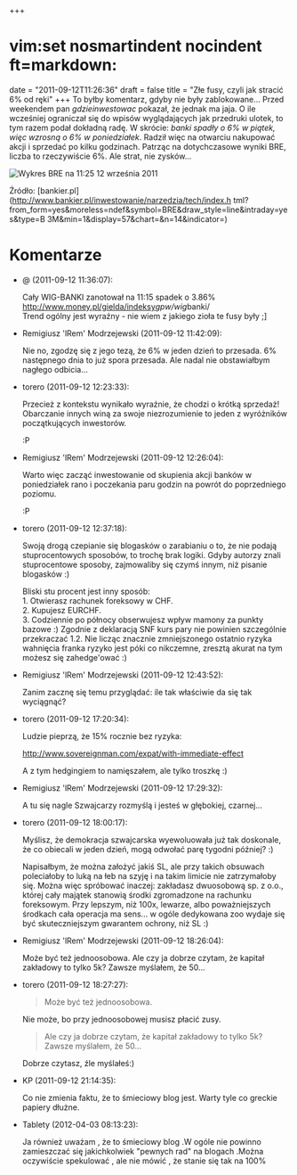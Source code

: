 +++
# vim:set nosmartindent nocindent ft=markdown:
date = "2011-09-12T11:26:36"
draft = false
title = "Złe fusy, czyli jak stracić 6% od ręki"
+++
To byłby komentarz, gdyby nie były zablokowane... Przed weekendem pan
_gdzieinwestowac_ pokazał, że jednak ma jaja. O ile wcześniej ograniczał się
do wpisów wyglądających jak przedruki ulotek, to tym razem podał dokładną
radę. W skrócie: _banki spadły o 6% w piątek, więc wzrosną o 6% w
poniedziałek_. Radził więc na otwarciu nakupować akcji i sprzedać po kilku
godzinach. Patrząc na dotychczasowe wyniki BRE, liczba to rzeczywiście 6%. Ale
strat, nie zysków...

![Wykres BRE na 11:25 12 września
2011](http://maxnet.org.pl/~lrem/bre_intraday_stock.gif)

Źródło: [bankier.pl](http://www.bankier.pl/inwestowanie/narzedzia/tech/index.h
tml?from_form=yes&moreless=ndef&symbol=BRE&draw_style=line&intraday=yes&type=B
3M&min=1&display=57&chart=&n=14&indicator=)

# Komentarze

* @ (2011-09-12 11:36:07): <p>Cały WIG-BANKI zanotował na 11:15 spadek o 3.86%
  http://www.money.pl/gielda/indeksy<em>gpw/wig</em>banki/<br /> Trend ogólny
  jest wyraźny - nie wiem z jakiego zioła te fusy były ;]</p>
* Remigiusz 'lRem' Modrzejewski (2011-09-12 11:42:09): <p>Nie no, zgodzę się z
  jego tezą, że 6% w jeden dzień to przesada. 6% następnego dnia to już spora
  przesada. Ale nadal nie obstawiałbym nagłego odbicia...</p>
* torero (2011-09-12 12:23:33): <p>Przecież z kontekstu wynikało wyraźnie, że
  chodzi o krótką sprzedaż! Obarczanie innych winą za swoje niezrozumienie to
  jeden z wyróżników początkujących inwestorów.</p>  <p>:P</p>
* Remigiusz 'lRem' Modrzejewski (2011-09-12 12:26:04): <p>Warto więc zacząć
  inwestowanie od skupienia akcji banków w poniedziałek rano i poczekania paru
  godzin na powrót do poprzedniego poziomu.</p>  <p>:P</p>
* torero (2011-09-12 12:37:18): <p>Swoją drogą czepianie się blogasków o
  zarabianiu o to, że nie podają stuprocentowych sposobów, to trochę brak
  logiki. Gdyby autorzy znali stuprocentowe sposoby, zajmowaliby się czymś
  innym, niż pisanie blogasków :)</p>  <p>Bliski stu procent jest inny
  sposób:<br /> 1. Otwierasz rachunek foreksowy w CHF.<br /> 2. Kupujesz
  EURCHF.<br /> 3. Codziennie po północy obserwujesz wpływ mamony za punkty
  bazowe :) Zgodnie z deklaracją SNF kurs pary nie powinien szczególnie
  przekraczać 1.2. Nie licząc znacznie zmniejszonego ostatnio ryzyka wahnięcia
  franka ryzyko jest póki co nikczemne, zresztą akurat na tym możesz się
  zahedge'ować :)</p>
* Remigiusz 'lRem' Modrzejewski (2011-09-12 12:43:52): <p>Zanim zacznę się temu
  przyglądać: ile tak właściwie da się tak wyciągnąć?</p>
* torero (2011-09-12 17:20:34): <p>Ludzie pieprzą, że 15% rocznie bez
  ryzyka:</p>  <p>http://www.sovereignman.com/expat/with-immediate-effect</p>
  <p>A z tym hedgingiem to namięszałem, ale tylko troszkę :)</p>
* Remigiusz 'lRem' Modrzejewski (2011-09-12 17:29:32): <p>A tu się nagle
  Szwajcarzy rozmyślą i jesteś w głębokiej, czarnej...</p>
* torero (2011-09-12 18:00:17): <p>Myślisz, że demokracja szwajcarska
  wyewoluowała już tak doskonale, że co obiecali w jeden dzień, mogą odwołać
  parę tygodni później? :)</p>  <p>Napisałbym, że można założyć jakiś SL, ale
  przy takich obsuwach poleciałoby to luką na łeb na szyję i na takim limicie
  nie zatrzymałoby się. Można więc spróbować inaczej: zakładasz dwuosobową sp. z
  o.o., której cały majątek stanowią środki zgromadzone na rachunku foreksowym.
  Przy lepszym, niż 100x, lewarze, albo poważniejszych środkach cała operacja ma
  sens... w ogóle dedykowana zoo wydaje się być skuteczniejszym gwarantem
  ochrony, niż SL :)</p>
* Remigiusz 'lRem' Modrzejewski (2011-09-12 18:26:04): <p>Może być też
  jednoosobowa. Ale czy ja dobrze czytam, że kapitał zakładowy to tylko 5k?
  Zawsze myślałem, że 50...</p>
* torero (2011-09-12 18:27:27): <blockquote>   <p>Może być też jednoosobowa.</p>
  </blockquote>  <p>Nie może, bo przy jednoosobowej musisz płacić zusy.</p>
  <blockquote>   <p>Ale czy ja dobrze czytam, że kapitał zakładowy to tylko 5k?
  Zawsze myślałem, że 50...</p> </blockquote>  <p>Dobrze czytasz, źle
  myślałeś:)</p>
* KP (2011-09-12 21:14:35): <p>Co nie zmienia faktu, że to śmieciowy blog jest.
  Warty tyle co greckie papiery dłużne.</p>
* Tablety (2012-04-03 08:13:23): <p>Ja również uważam , że to śmieciowy blog .W
  ogóle nie powinno zamieszczać się jakichkolwiek "pewnych rad" na blogach
  .Można oczywiście spekulować , ale nie mówić , że stanie się tak na 100%</p>
